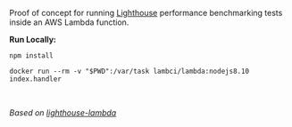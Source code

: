 
Proof of concept for running [Lighthouse](https://github.com/GoogleChrome/lighthouse) performance benchmarking tests inside an AWS Lambda function.


**Run Locally:**  

```
npm install 

docker run --rm -v "$PWD":/var/task lambci/lambda:nodejs8.10 index.handler
```

<br/>

*Based on  [lighthouse-lambda](lighthousehttps://github.com/joytocode/lighthouse-lambda)*
